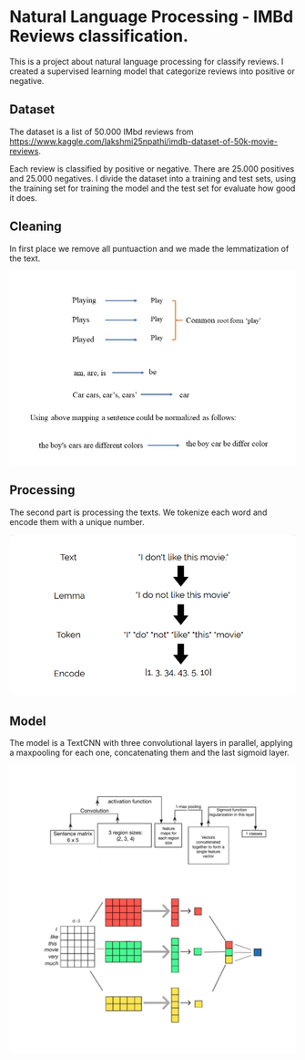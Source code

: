 # Natural Language Processing - IMBd Reviews classification.

This is a project about natural language processing for classify reviews.
I created a supervised learning model that categorize reviews into positive or negative.

## Dataset

The dataset is a list of 50.000 IMbd reviews from https://www.kaggle.com/lakshmi25npathi/imdb-dataset-of-50k-movie-reviews.

Each review is classified by positive or negative. There are 25.000 positives and 25.000 negatives.
I divide the dataset into a training and test sets, using the training set for training the model and the test set for evaluate how good it does.

## Cleaning

In first place we remove all puntuaction and we made the lemmatization of the text.

<img src="images/2.jpg">

## Processing

The second part is processing the texts. We tokenize each word and encode them with a unique number.

<img src="images/1.png">

## Model

The model is a TextCNN with three convolutional layers in parallel, applying a maxpooling for each one, concatenating them and the last sigmoid layer.

<img src="images/model.jpeg">


